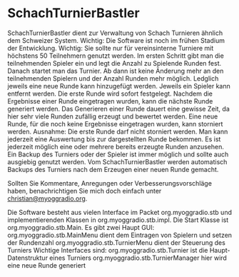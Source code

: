 # SchachTurnierBastler

SchachTurnierBastler dient zur Verwaltung von Schach Turnieren ähnlich dem Schweizer System.
Wichtig: Die Software ist noch im frühen Stadium der Entwicklung.
Wichtig: Sie sollte nur für vereinsinterne Turniere mit höchstens 50 Teilnehmern genutzt werden.
Im ersten Schritt gibt man die teilnehmenden Spieler ein und legt die Anzahl zu Spielende Runden fest.
Danach startet man das Turnier. 
Ab dann ist keine Änderung mehr an den teilnehmenden Spielern und der Anzahl Runden mehr möglich. 
Ledglich jeweils eine neue Runde kann hinzugefügt werden. Jeweils ein Spieler kann entfernt werden.
Die erste Runde wird sofort festgelegt. 
Nachdem die Ergebnisse einer Runde eingetragen wurden, kann die nächste Runde generiert werden. 
Das Generieren einer Runde dauert eine gewisse Zeit, da hier sehr viele Runden zufällig erzeugt und bewertet werden. 
Eine neue Runde, für die noch keine Ergebnisse eingetragen wurden, kann storniert werden. 
Ausnahme: Die erste Runde darf nicht storniert werden. 
Man kann jederzeit eine Auswertung bis zur dargestellten Runde bekommen. 
Es ist jederzeit möglich eine oder mehrere bereits erzeugte Runden anzusehen. 
Ein Backup des Turniers oder der Spieler ist immer möglich und sollte auch ausgiebig genutzt werden. 
Vom SchachTurnierBastler werden automatisch Backups des Turniers nach dem Erzeugen einer neuen Runde gemacht.

Sollten Sie Kommentare, Anregungen oder Verbesserungsvorschläge haben, 
benachrichtigen Sie mich doch einfach unter christian@myoggradio.org.

Die Software besteht aus vielen Interface im Packet org.myoggradio.stb und implementierenden Klassen in org.myoggradio.stb.impl.
Die Start Klasse ist org.myoggradio.stb.Main.
Es gibt zwei Haupt GUI: 
org.myoggradio.stb.MainMenu dient dem Eintragen von Spielern und setzen der Rundenzahl
org.myoggradio.stb.TurnierMenu dient der Steuerung des Turniers
Wichtige Interfaces sind:
org.myoggradio.stb.Turnier ist die Haupt-Datenstruktur eines Turniers
org.myoggradio.stb.TurnierManager hier wird eine neue Runde generiert
